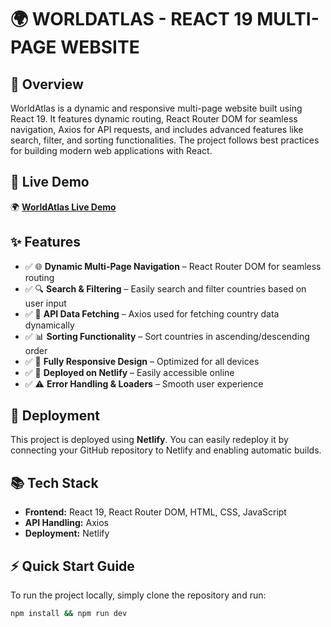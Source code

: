 # 🌍 WORLDATLAS - REACT 19 MULTI-PAGE WEBSITE

## 🚀 Overview  
WorldAtlas is a dynamic and responsive multi-page website built using React 19. It features dynamic routing, React Router DOM for seamless navigation, Axios for API requests, and includes advanced features like search, filter, and sorting functionalities. The project follows best practices for building modern web applications with React.

## 🔗 Live Demo  
🌍 **[WorldAtlas Live Demo](https://worldatlas-react-by-dhruv.netlify.app/)**

## ✨ Features  
- ✅ 🌐 **Dynamic Multi-Page Navigation** – React Router DOM for seamless routing  
- ✅ 🔍 **Search & Filtering** – Easily search and filter countries based on user input  
- ✅ 🔄 **API Data Fetching** – Axios used for fetching country data dynamically  
- ✅ 📊 **Sorting Functionality** – Sort countries in ascending/descending order  
- ✅ 🎨 **Fully Responsive Design** – Optimized for all devices  
- ✅ 🚀 **Deployed on Netlify** – Easily accessible online  
- ✅ ⚠️ **Error Handling & Loaders** – Smooth user experience  

## 🚀 Deployment  
This project is deployed using **Netlify**. You can easily redeploy it by connecting your GitHub repository to Netlify and enabling automatic builds.

## 📚 Tech Stack  
- **Frontend:** React 19, React Router DOM, HTML, CSS, JavaScript  
- **API Handling:** Axios  
- **Deployment:** Netlify  

## ⚡ Quick Start Guide  
To run the project locally, simply clone the repository and run:  

```sh
npm install && npm run dev
